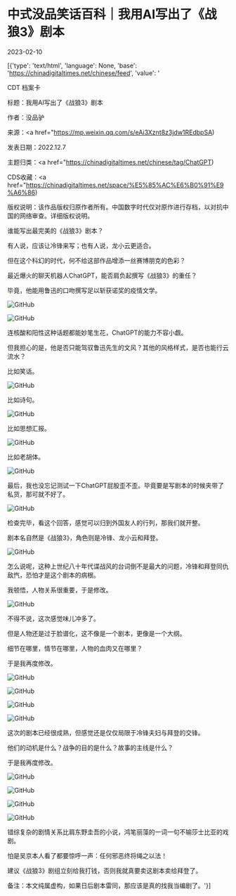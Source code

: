 # 中式没品笑话百科｜我用AI写出了《战狼3》剧本

2023-02-10

[{'type': 'text/html', 'language': None, 'base': 'https://chinadigitaltimes.net/chinese/feed', 'value': '

CDT 档案卡

标题：我用AI写出了《战狼3》剧本

作者：没品驴

来源：<a href="https://mp.weixin.qq.com/s/eAi3Xznt8z3jdw1REdbpSA)

发表日期：2022.12.7

主题归类：<a href="https://chinadigitaltimes.net/chinese/tag/ChatGPT)

CDS收藏：<a href="https://chinadigitaltimes.net/space/%E5%85%AC%E6%B0%91%E9%A6%86)

版权说明：该作品版权归原作者所有。中国数字时代仅对原作进行存档，以对抗中国的网络审查。详细版权说明。





谁能写出最完美的《战狼3》剧本？

有人说，应该让冷锋来写；也有人说，龙小云更适合。

但在这个科幻的时代，何不给这部作品增添一丝赛博朋克的色彩？

最近爆火的聊天机器人ChatGPT，能否肩负起撰写《战狼3》的重任？

毕竟，他能用鲁迅的口吻撰写足以斩获诺奖的疫情文学。

![GitHub](https://chinadigitaltimes.net/chinese/files/2023/02/post-692810-63e626b34416e.png)

![GitHub](https://chinadigitaltimes.net/chinese/files/2023/02/post-692810-63e626b354655.png)

连核酸和阳性这种话题都能妙笔生花，ChatGPT的能力不容小觑。

但我担心的是，他是否只能驾驭鲁迅先生的文风？其他的风格样式，是否也能行云流水？

比如笑话。

![GitHub](https://chinadigitaltimes.net/chinese/files/2023/02/post-692810-63e626b360029.png)

比如诗句。

![GitHub](https://chinadigitaltimes.net/chinese/files/2023/02/post-692810-63e626b36b53f.png)

比如思想汇报。

![GitHub](https://chinadigitaltimes.net/chinese/files/2023/02/post-692810-63e626b37e5e9.png)

比如老胡体。

![GitHub](https://chinadigitaltimes.net/chinese/files/2023/02/post-692810-63e626b39118f.png)

最后，我也没忘记测试一下ChatGPT屁股歪不歪。毕竟要是写剧本的时候夹带了私货，那可就不好了。

![GitHub](https://chinadigitaltimes.net/chinese/files/2023/02/post-692810-63e626b39b5a1.png)

检查完毕，看这个回答，感觉可以归到外国友人的行列，那我们就开整。

剧本名自然是《战狼3》，角色则是冷锋、龙小云和拜登。

![GitHub](https://chinadigitaltimes.net/chinese/files/2023/02/post-692810-63e626b3abb69.png)

怎么说呢，这种上世纪八十年代谍战风的台词倒不是最大的问题，冷锋和拜登同仇敌忾，恐怕才是这个剧本的病根。

我顿悟，人物关系很重要，于是修改。

![GitHub](https://chinadigitaltimes.net/chinese/files/2023/02/post-692810-63e626b3be66b.png)

不得不说，这次感觉味儿冲多了。

但是人物还是过于脸谱化，这不像是一个剧本，更像是一个大纲。

细节在哪里，情节在哪里，人物的血肉又在哪里？

于是我再度修改。

![GitHub](https://chinadigitaltimes.net/chinese/files/2023/02/post-692810-63e626b3d342f.png)

![GitHub](https://chinadigitaltimes.net/chinese/files/2023/02/post-692810-63e626b3e565f.png)

![GitHub](https://chinadigitaltimes.net/chinese/files/2023/02/post-692810-63e626b3ef669.)

![GitHub](https://chinadigitaltimes.net/chinese/files/2023/02/post-692810-63e626b408024.png)

这次的剧本已经很成熟，但感觉还是仅仅局限于冷锋夫妇与拜登的交锋。

他们的动机是什么？战争的目的是什么？故事的主线是什么？

于是我再度修改。

![GitHub](https://chinadigitaltimes.net/chinese/files/2023/02/post-692810-63e626b41c68e.png)

![GitHub](https://chinadigitaltimes.net/chinese/files/2023/02/post-692810-63e626b42e118.png)

![GitHub](https://chinadigitaltimes.net/chinese/files/2023/02/post-692810-63e626b43f973.png)

![GitHub](https://chinadigitaltimes.net/chinese/files/2023/02/post-692810-63e626b45128b.png)

错综复杂的剧情关系比肩东野圭吾的小说，鸿笔丽藻的一词一句不输莎士比亚的戏剧。

怕是吴京本人看了都要惊呼一声：任何邪恶终将绳之以法！

建议《战狼3》剧组立刻给我打钱，否则我就真要卖这剧本卖给拜登了。

备注：本文纯属虚构，如果日后剧本雷同，那应该是真的找我当编剧了。'}]